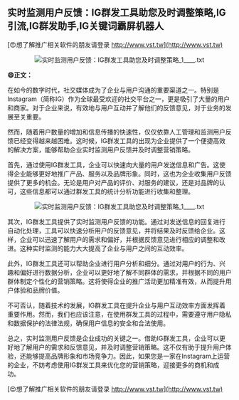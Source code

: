 ## **实时监测用户反馈：IG群发工具助您及时调整策略,IG引流,IG群发助手,IG关键词霸屏机器人**

[😍想了解推广相关软件的朋友请登录 http://www.vst.tw](http://www.vst.tw)

 <center><img src="https://vst.tw/MP4/tuiguang/png/7.png" alt="实时监测用户反馈：IG群发工具助您及时调整策略_1____.txt"></center>

**😄正文：**

在如今的数字时代，社交媒体成为了企业与用户沟通的重要渠道之一。特别是Instagram（简称IG）作为全球最受欢迎的社交平台之一，更是吸引了大量的用户和商家。对于企业来说，有效地与用户互动并了解他们的反馈意见，对于业务的发展至关重要。

然而，随着用户数量的增加和信息传播的快速性，仅仅依靠人工管理和监测用户反馈已经变得越来越困难。这时候，IG群发工具的出现为企业提供了一个便捷高效的解决方案，能够帮助企业实时监测用户反馈并及时调整营销策略。

首先，通过使用IG群发工具，企业可以快速向大量的用户发送信息和广告。这使得企业能够更好地推广产品、服务以及品牌形象。同时，这也为企业收集用户反馈提供了更多的机会。无论是用户对产品的评价、对服务的建议，还是对品牌的认可，这些信息都可以通过群发工具的统计分析功能进行收集和整理。

 <center><img src="https://vst.tw/MP4/tuiguang/png/8.png" alt="实时监测用户反馈：IG群发工具助您及时调整策略_1____.txt"></center>

其次，IG群发工具提供了实时监测用户反馈的功能。通过对发送信息的回复进行自动化处理，工具可以快速分析用户的反馈意见，并将结果及时反馈给企业。这样，企业可以迅速了解用户的需求和偏好，并根据反馈意见进行相应的调整和改进。这种实时监测的能力大大提高了企业与用户之间的互动效率。

此外，IG群发工具还可以帮助企业进行用户分析和细分。通过对用户的行为、兴趣和偏好进行数据分析，企业可以更好地了解不同群体的需求，并根据不同的用户群体制定个性化的营销策略。这将使得企业的推广活动更加精准有效，从而提升用户体验和品牌价值。

不可否认，随着技术的发展，IG群发工具在提升企业与用户互动效率方面发挥着重要作用。然而，我们也应该注意，在使用群发工具的过程中，需要遵守用户隐私和数据保护的法律法规，确保用户信息的安全和合法使用。

总之，实时监测用户反馈是企业成功的关键之一。借助IG群发工具，企业可以更好地了解用户的需求和反馈意见，并及时调整营销策略。这不仅有助于提升用户体验，还能够提高品牌形象和市场竞争力。因此，如果您是一家在Instagram上运营的企业，不妨考虑使用IG群发工具来优化您的营销策略，迎接更多的商机和成功。

[😍想了解推广相关软件的朋友请登录 http://www.vst.tw](http://www.vst.tw)



